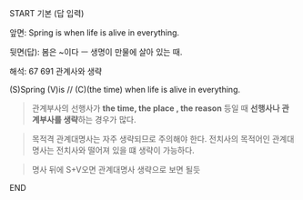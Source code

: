 START
기본 (답 입력)

앞면:
Spring is when life is alive in everything.


뒷면(답):
봄은 ~이다 ㅡ 생명이 만물에 살아 있는 때.


해석:
67 691 관계사와 생략

(S)Spring (V)is // (C)(the time) when life is alive in everything.

> 관계부사의 선행사가 **the time, the place , the reason** 등일 때
> **선행사나 관계부사를 생략**하는 경우가 많다.

> 목적격 관계대명사는 자주 생략되므로 주의해야 한다.
> 전치사의 목적어인 관계대명사는 전치사와 떨어져 있을 떄
> 생략이 가능하다.

> 명사 뒤에 S+V오면 관계대명사 생략으로 보면 될듯
<!--ID: 1695539144703-->
END